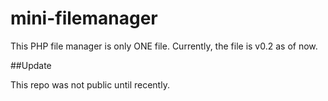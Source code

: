 # mini-filemanager

This PHP file manager is only ONE file. Currently, the file is v0.2 as of now.

##Update

This repo was not public until recently.